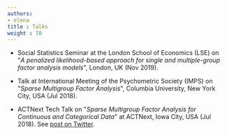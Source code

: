 ```yaml
---
authors:
- elena
title : Talks
weight : 70
---
```



* Social Statistics Seminar at the London School of Economics (LSE) on "_A penalized likelihood-based approach for single and multiple-group factor analysis models_", London, UK (Nov 2019).

* Talk at International Meeting of the Psychometric Society (IMPS) on "_Sparse Multigroup Factor Analysis_", Columbia University, New York City, USA (Jul 2018).

* ACTNext Tech Talk on "_Sparse Multigroup Factor Analysis for Continuous and Categorical Data_" at ACTNext, Iowa City, USA (Jul 2018). See [post on Twitter](https://twitter.com/PRAVINVCHOPADE/status/1016380831647043584/).